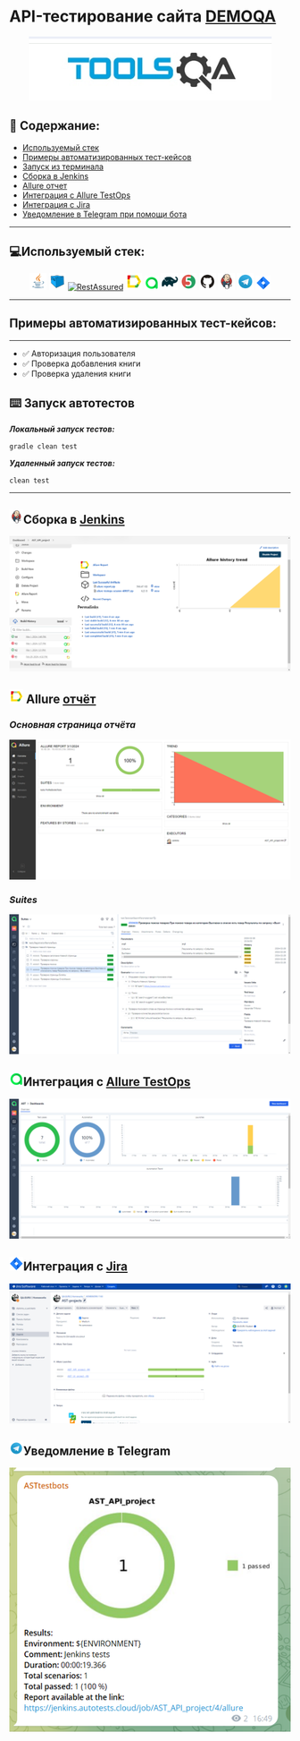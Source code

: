 # API-тестирование сайта [DEMOQA](https://demoqa.com/)

<p align="center">  
<img alt="Demoqa" src="/media/screenshots/Demoqa.png">

<a name="наверх"></a>

## :scroll: Содержание:
* <a href="#tools">Используемый стек</a>
* <a href="#cases">Примеры автоматизированных тест-кейсов</a>
* <a href="#console">Запуск из терминала</a>
* <a href="#jenkins">Сборка в Jenkins</a>
* <a href="#allure">Allure отчет</a>
* <a href="#allure-testops">Интеграция с Allure TestOps</a>
* <a href="#jira">Интеграция с Jira</a>
* <a href="#telegram">Уведомление в Telegram при помощи бота</a>


____
<a id="tools"></a>
## :computer:<a name="Используемый стек">**Используемый стек:**</a>

<p align="center">
<a href="https://www.java.com/"><img width="6%" title="Java" src="media/logo/Java.svg"></a>
<a href="https://aerokube.com/selenoid/"><img width="6%" title="Selenoid" src="media/logo/Selenoid.svg"></a>
<a href="https://rest-assured.io/"><img width="6%" title="RestAssured" src="media/logo/restAssured.png"></a>
<a href="https://github.com/allure-framework/allure2"><img width="6%" title="Allure Report" src="media/logo/Allure.svg"></a>
<a href="https://qameta.io/"><img width="5%" title="Allure TestOps" src="media/logo/Allure_TO.svg"></a>
<a href="https://gradle.org/"><img width="6%" title="Gradle" src="media/logo/Gradle.svg"></a>
<a href="https://junit.org/junit5/"><img width="6%" title="JUnit5" src="media/logo/Junit5.svg"></a>
<a href="https://github.com/"><img width="6%" title="GitHub" src="media/logo/GitHub.svg"></a>
<a href="https://www.jenkins.io/"><img width="6%" title="Jenkins" src="media/logo/Jenkins.svg"></a>
<a href="https://web.telegram.org/a/"><img width="6%" title="Telegram" src="media/logo/Telegram.svg"></a>
<a href="https://www.atlassian.com/ru/software/jira/"><img width="5%" title="Jira" src="media/logo/Jira.svg"></a>
</p>

____
<a id="cases"></a>
## <a name="Примеры автоматизированных тест-кейсов">**Примеры автоматизированных тест-кейсов:**</a>
____
- :white_check_mark: Авторизация пользователя
- :white_check_mark: Проверка добавления книги
- :white_check_mark: Проверка удаления книги

<a id="console"></a>
## :keyboard: Запуск автотестов

***Локальный запуск тестов:***
```
gradle clean test 
```
***Удаленный запуск тестов:***
```
clean test 
```
____
<a id="jenkins"></a>
## <img alt="Jenkins" height="25" src="media/logo/Jenkins.svg" width="25"/></a><a name="Сборка"></a>Сборка в [Jenkins](https://jenkins.autotests.cloud/job/AST_API_project/)</a>
<p align="center">  
<a href="https://jenkins.autotests.cloud/job/AST_API_project"><img src="media/screenshots/JenkinsBuild.png" alt="Jenkins"/></a>  
</p>

<a id="allure"></a>
## <img src="media/logo/Allure.svg" width="25" height="25"  alt="Allure"/></a> Allure <a target="_blank" href="https://jenkins.autotests.cloud/job/AST_API_project/allure/">отчёт</a>

### *Основная страница отчёта*

<p align="center">  
<img title="Allure Overview Dashboard" src="media/screenshots/AllureReport.png">  
</p>  

### *Suites*

<p align="center">  
<img title="Allure Overview Dashboard" src="media/screenshots/AllureSuites.png">  
</p> 

<a id="allure-testops"></a>
## <img src="media/logo/Allure_TO.svg" width="25" height="25"  alt="Allure"/></a>Интеграция с <a target="_blank" href="https://allure.autotests.cloud/project/4026/launches">Allure TestOps</a>

<p align="center">  
<img title="Allure TestOps Dashboard" src="media/screenshots/AllureDash.png">  
</p>  


<a id="jira"></a>
## <img src="media/logo/Jira.svg" width="25" height="25"  alt="Allure"/></a>Интеграция с <a target="_blank" href="https://jira.autotests.cloud/browse/HOMEWORK-1143">Jira</a>

<p align="center">  
<img title="Jira" src="media/screenshots/Jira.png">  
</p>

<a id="telegram"></a>
## <img src="media/logo/Telegram.svg" width="25" height="25"  alt="Allure"/></a>Уведомление в Telegram

<p align="center">  
<img title="Telegram" src="media/screenshots/TG.png">  
</p>  
